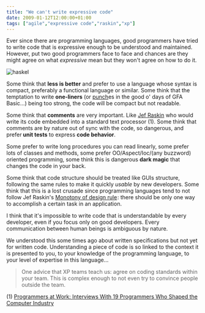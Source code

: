 ```yaml
---
title: "We can't write expressive code"
date: 2009-01-12T12:00:00+01:00
tags: ["agile","expressive code","raskin","xp"]
---
```


Ever since there are programming languages, good programmers have tried to write code that is expressive enough to be understood and maintained. However, put two good programmers face to face and chances are they might agree on what <em>expressive</em> mean but they won't agree on how to do it.

![haskel](/images/haskel.jpg#center)

Some think that <strong>less is better</strong> and prefer to use a language whose syntax is compact, preferably a functional language or similar. Some think that the temptation to write <strong>one-liners</strong> (or <a href="http://www.linux-france.org/prj/jargonf/P/punch.html">punch</a>es in the good o' days of GFA Basic...) being too strong, the code will be compact but not readable.

Some think that <strong>comments</strong> are very important. Like <a href="http://en.wikipedia.org/wiki/Jef_Raskin">Jef Raskin</a> who would write its code embedded into a standard text processor (1). Some think that comments are by nature out of sync with the code, so dangerous, and prefer<strong> unit tests</strong> to express <strong>code behavior</strong>.

Some prefer to write long procedures you can read linearly, some prefer lots of classes and methods, some prefer OO/Aspect/Ioc/(any buzzword) oriented programming, some think this is dangerous <strong>dark magic</strong> that changes the code in your back.

Some think that code structure should be treated like GUIs structure, following the same rules to make it quickly <em>usable</em> by new developers. Some think that this is a lost crusade since programming languages tend to not follow Jef Raskin's <a href="http://www.amazon.fr/gp/product/0201379376?ie=UTF8&tag=jabi-21&linkCode=as2&camp=1642&creative=6746&creativeASIN=0201379376">Monotony of design rule</a><img src="http://www.assoc-amazon.fr/e/ir?t=jabi-21&l=as2&o=8&a=0201379376" width="1" height="1" border="0" alt="" style="border:none !important; margin:0px !important;" />: there should be only one way to accomplish a certain task in an application.

I think that it's impossible to write code that is understandable by every developer, even if you focus only on good developers. Every communication between human beings is ambiguous by nature.

We understood this some times ago about written specifications but not yet for written code. Understanding a piece of code is so linked to the context it is presented to you, to your knowledge of the programming language, to your level of expertise in this language...

<blockquote>One advice that XP teams teach us: agree on coding standards within your team. This is complex enough to not even try to convince people outside the team.</blockquote>

(1) <a href="http://www.amazon.fr/gp/product/1556152116?ie=UTF8&tag=jabi-21&linkCode=as2&camp=1642&creative=6746&creativeASIN=1556152116">Programmers at Work: Interviews With 19 Programmers Who Shaped the Computer Industry</a><img src="http://www.assoc-amazon.fr/e/ir?t=jabi-21&l=as2&o=8&a=1556152116" width="1" height="1" border="0" alt="" style="border:none !important; margin:0px !important;" />
